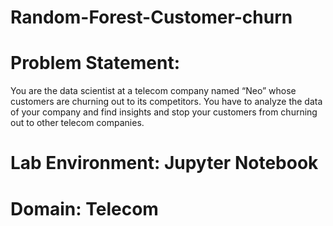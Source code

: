 # Random-Forest-Customer-churn

# Problem Statement:
You are the data scientist at a telecom company named “Neo” whose customers are churning out to its competitors. You have to analyze the data of your company and find insights and stop your customers from churning out to other telecom companies.

# Lab Environment: Jupyter Notebook
# Domain: Telecom
